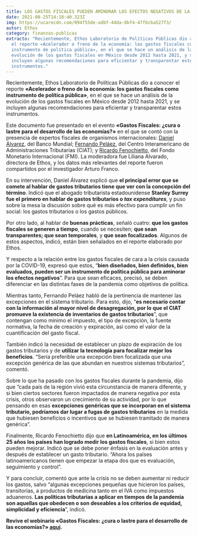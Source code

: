```yaml
---
title: LOS GASTOS FISCALES PUEDEN AMINORAR LOS EFECTOS NEGATIVOS DE LA PANDEMIA
date: 2021-08-25T14:18:40.323Z
img: https://ucarecdn.com/094f55de-adbf-44da-8bf4-47f6cba527f3/
autor: Ethos
category: finanzas-publicas
extracto: "Recientemente, Ethos Laboratorio de Políticas Públicas dio a conocer
  el reporte «Acelerador o freno de la economía: los gastos fiscales como
  instrumento de política pública», en el que se hace un análisis de la
  evolución de los gastos fiscales en México desde 2012 hasta 2021, y se
  incluyen algunas recomendaciones para eficientar y transparentar estos
  instrumentos."
---
```

<!--StartFragment-->

Recientemente, Ethos Laboratorio de Políticas Públicas dio a conocer el reporte **«Acelerador o freno de la economía: los gastos fiscales como instrumento de política pública»**, en el que se hace un análisis de la evolución de los gastos fiscales en México desde 2012 hasta 2021, y se incluyen algunas recomendaciones para eficientar y transparentar estos instrumentos.

Este documento fue presentado en el evento **«Gastos Fiscales: ¿cura o lastre para el desarrollo de las economías?»** en el que se contó con la presencia de expertos fiscales de organismos internacionales: [Daniel Álvarez](https://www.linkedin.com/in/daniel-alvarez-estrada-45a26126/), del Banco Mundial; [Fernando Peláez](https://www.ciat.org/team/fernando-pelaez-longinotti/), del Centro Interamericano de Administraciones Tributarias (CIAT); y [Ricardo Fenochietto](https://www.linkedin.com/in/ricardo-fenochietto-38b092a6/), del Fondo Monetario Internacional (FMI). La moderadora fue Liliana Alvarado, directora de Ethos, y los datos más relevantes del reporte fueron compartidos por el investigador Arturo Franco.

En su intervención, Daniel Álvarez explicó que **el principal error que se comete al hablar de gastos tributarios tiene que ver con la concepción del término**. Indicó que el abogado tributarista estadounidense **Stanley Surrey fue el primero en hablar de gastos tributarios o *tax expenditures***, y puso sobre la mesa la discusión sobre qué es más efectivo para cumplir un fin social: los gastos tributarios o los gastos públicos.

Por otro lado, al hablar de **buenas prácticas**, señaló cuatro: **que los gastos fiscales se generen a tiempo**, cuando se necesiten; **que sean transparentes; que sean temporales**, y **que sean focalizados**. Algunos de estos aspectos, indicó, están bien señalados en el reporte elaborado por Ethos.

Y respecto a la relación entre los gastos fiscales de cara a la crisis causada por la COVID-19, expresó que estos, “**bien diseñados, bien definidos, bien evaluados, pueden ser un instrumento de política pública para aminorar los efectos negativos**”. Para que sean eficaces, precisó, se deben diferenciar en las distintas fases de la pandemia como objetivos de política. 

Mientras tanto, Fernando Peláez habló de la pertinencia de mantener las excepciones en el sistema tributario. Para esto, dijo, “**es necesario contar con la información al mayor nivel de desagregación, por lo que el CIAT promueve la existencia de inventarios de gastos tributarios**”, que contengan como mínimo el impuesto, el tipo de excepción, la fuente normativa, la fecha de creación y expiración, así como el valor de la cuantificación del gasto fiscal.

También indicó la necesidad de establecer un plazo de expiración de los gastos tributarios y de **utilizar la tecnología para focalizar mejor los beneficios**. “Sería preferible una excepción bien focalizada que una excepción genérica de las que abundan en nuestros sistemas tributarios”, comentó.

Sobre lo que ha pasado con los gastos fiscales durante la pandemia, dijo que “cada país de la región vivió esta circunstancia de manera diferente, y si bien ciertos sectores fueron impactados de manera negativa por esta crisis, otros observaron un crecimiento de su actividad, por lo que pensando en esas **excepciones genéricas que se incorporan en el sistema tributario, podríamos dar lugar a fugas de gastos tributarios** en la medida que hubiesen beneficios o incentivos que se hubiesen tramitado de manera genérica”.

Finalmente, Ricardo Fenochietto dijo que **en Latinoamérica, en los últimos 25 años los países han logrado medir los gastos fiscales**, si bien estos pueden mejorar. Indicó que se debe poner énfasis en la evaluación antes y después de establecer un gasto tributario. “Ahora los países latinoamericanos tienen que empezar la etapa dos que es evaluación, seguimiento y control”.

Y para concluir, comentó que ante la crisis no se deben aumentar ni reducir los gastos, salvo “algunas excepciones pequeñas que hicieron los países, transitorias, a productos de medicina tanto en el IVA como impuestos aduaneros. **Las políticas tributarias a aplicar en tiempos de la pandemia son aquellas que obedecen o son deseables a los criterios de equidad, simplicidad y eficiencia**”, indicó.

**Revive el webinario «Gastos Fiscales: ¿cura o lastre para el desarrollo de las economías?» [aquí](https://www.facebook.com/watch/live/?v=237142444843650&ref=watch_permalink).** 

<!--EndFragment-->